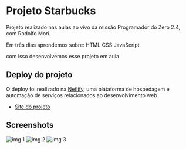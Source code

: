 # Projeto Starbucks

Projeto realizado nas aulas ao vivo da missão Programador do Zero 2.4, com Rodolfo Mori.

 Em três dias aprendemos sobre:
 HTML
 CSS
 JavaScript

 com isso desenvolvemos esse projeto em aula.

## Deploy do projeto

O deploy foi realizado na [Netlify](https://www.netlify.com), uma plataforma de hospedagem e automação de serviços relacionados ao desenvolvimento web.

- [Site do projeto](https://65a9849b06a5c303a1a857d7--visionary-conkies-8fd963.netlify.app/)

## Screenshots

![img 1](https://github.com/johnathanbb/starbucks/assets/156850002/669a62e8-32c1-4bf1-b1f0-7f348f3981b2)
![img 2](https://github.com/johnathanbb/starbucks/assets/156850002/b3236313-90e2-4c55-883d-18cf08d77f03)
![img 3](https://github.com/johnathanbb/starbucks/assets/156850002/97ac2ec7-c6e7-4a86-89c5-4b1d61c38b0a)


